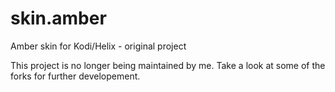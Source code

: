 skin.amber
==========

Amber skin for Kodi/Helix - original project 

This project is no longer being maintained by me. 
Take a look at some of the forks for further developement.
